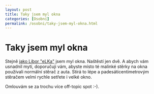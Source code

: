 ```yaml
---
layout: post
title: Taky jsem myl okna
categories: [Osobní]
permalink: /osobni/taky-jsem-myl-okna.html
---
```

# Taky jsem myl okna

Stejně [jako Libor "eLKa"](http://www.elka.cz/edenik/elkaarch_2003_3.htm#437) jsem myl okna. Naštěstí jen dvě. A abych vám usnadnil mytí, doporučuji vám, abyste místo té malinké stěrky na okna používali normální stěrač z auta. Stírá to lépe a padesáticentimetrovým stěračem velmi rychle setřete i velké okno.

Omlouvám se za trochu více off-topic spot :-).

